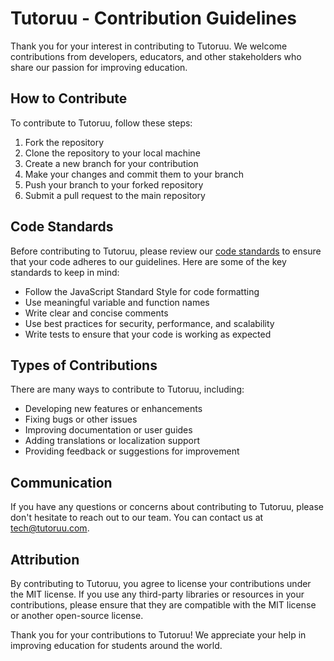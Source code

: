 # Tutoruu - Contribution Guidelines

Thank you for your interest in contributing to Tutoruu. We welcome contributions from developers, educators, and other stakeholders who share our passion for improving education.

## How to Contribute

To contribute to Tutoruu, follow these steps:

1. Fork the repository
2. Clone the repository to your local machine
3. Create a new branch for your contribution
4. Make your changes and commit them to your branch
5. Push your branch to your forked repository
6. Submit a pull request to the main repository

## Code Standards

Before contributing to Tutoruu, please review our [code standards](/STYLE.md) to ensure that your code adheres to our guidelines. Here are some of the key standards to keep in mind:

- Follow the JavaScript Standard Style for code formatting
- Use meaningful variable and function names
- Write clear and concise comments
- Use best practices for security, performance, and scalability
- Write tests to ensure that your code is working as expected

## Types of Contributions

There are many ways to contribute to Tutoruu, including:

- Developing new features or enhancements
- Fixing bugs or other issues
- Improving documentation or user guides
- Adding translations or localization support
- Providing feedback or suggestions for improvement


## Communication

If you have any questions or concerns about contributing to Tutoruu, please don't hesitate to reach out to our team. You can contact us at tech@tutoruu.com.

## Attribution

By contributing to Tutoruu, you agree to license your contributions under the MIT license. If you use any third-party libraries or resources in your contributions, please ensure that they are compatible with the MIT license or another open-source license.

Thank you for your contributions to Tutoruu! We appreciate your help in improving education for students around the world.
